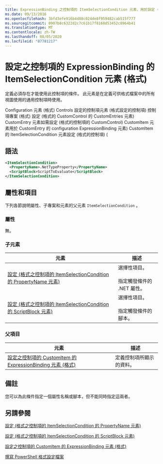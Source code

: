 ```yaml
---
title: ExpressionBinding 之控制項的 ItemSelectionCondition 元素，用於設定 (格式) |Microsoft Docs
ms.date: 09/13/2016
ms.openlocfilehash: 3bfd3efe916b4d88c024de8f959482cab515f777
ms.sourcegitcommit: 0907b8c6322d2c7c61b17f8168d53452c8964b41
ms.translationtype: MT
ms.contentlocale: zh-TW
ms.lasthandoff: 08/05/2020
ms.locfileid: "87781217"
---
```

# <a name="itemselectioncondition-element-for-expressionbinding-for-controls-for-configuration-format"></a>設定之控制項的 ExpressionBinding 的 ItemSelectionCondition 元素 (格式)

定義必須存在才能使用此控制項的條件。 此元素是在定義可供格式檔案中的所有視圖使用的通用控制項時使用。

Configuration 元素 (格式) Controls 設定的控制項元素 (格式設定的控制項) 控制項專案 (格式) 設定 (格式的 CustomControl 的 CustomEntries 元素) CustomEntry 元素如需設定 (格式的控制項的 CustomControl) CustomItem 元素用於 CustomEntry 的 configuration ExpressionBinding 元素) CustomItem 的 ItemSelectionCondition 元素設定 (格式的控制項)  (

## <a name="syntax"></a>語法

```xml
<ItemSelectionCondition>
  <PropertyName>.NetTypeProperty</PropertyName>
  <ScriptBlock>ScriptToEvaluate</ScriptBlock>
</ItemSelectionCondition>
```

## <a name="attributes-and-elements"></a>屬性和項目

下列各節說明屬性、子專案和元素的父元素 `ItemSelectionCondition` 。

### <a name="attributes"></a>屬性

無。

### <a name="child-elements"></a>子元素

|元素|描述|
|-------------|-----------------|
|[設定 (格式之控制項的 ItemSelectionCondition 的 PropertyName 元素) ](./propertyname-element-for-itemseclectioncondition-for-controls-for-configuration-format.md)|選擇性項目。<br /><br /> 指定觸發條件的 .NET 屬性。|
|[設定 (格式之控制項的 ItemSelectionCondition 的 ScriptBlock 元素) ](./scriptblock-element-for-itemseclectioncondition-for-controls-for-configuration-format.md)|選擇性項目。<br /><br /> 指定觸發條件的腳本。|

### <a name="parent-elements"></a>父項目

|元素|描述|
|-------------|-----------------|
|[設定之控制項的 CustomItem 的 ExpressionBinding 元素 (格式)](./expressionbinding-element-for-customitem-for-controls-for-configuration-format.md)|定義控制項所顯示的資料。|

## <a name="remarks"></a>備註

您可以為此條件指定一個屬性名稱或腳本，但不能同時指定這兩者。

## <a name="see-also"></a>另請參閱

[設定 (格式之控制項的 ItemSelectionCondition 的 PropertyName 元素) ](./propertyname-element-for-itemseclectioncondition-for-controls-for-configuration-format.md)

[設定 (格式之控制項的 ItemSelectionCondition 的 ScriptBlock 元素) ](./scriptblock-element-for-itemseclectioncondition-for-controls-for-configuration-format.md)

[設定之控制項的 CustomItem 的 ExpressionBinding 元素 (格式)](./expressionbinding-element-for-customitem-for-controls-for-configuration-format.md)

[撰寫 PowerShell 格式設定檔案](./writing-a-powershell-formatting-file.md)
